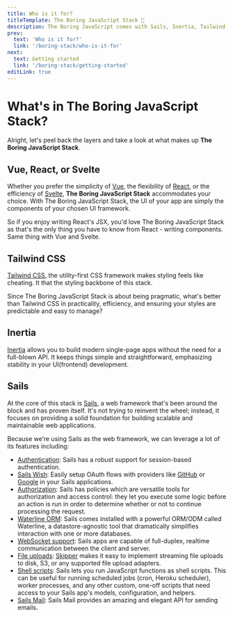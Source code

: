 ```yaml
---
title: Who is it for?
titleTemplate: The Boring JavaScript Stack 🥱
description: The Boring JavaScript comes with Sails, Inertia, Tailwind CSS, and Vue, React, or Svelte. It's about proven technologies prioritizing stability and efficiency, letting you focus on solving real web development problems without the noise of constant updates.
prev:
  text: 'Who is it for?'
  link: '/boring-stack/who-is-it-for'
next:
  text: Getting started
  link: '/boring-stack/getting-started'
editLink: true
---
```


# What's in The Boring JavaScript Stack?

Alright, let's peel back the layers and take a look at what makes up **The Boring JavaScript Stack**.

## Vue, React, or Svelte

Whether you prefer the simplicity of [Vue](https://vuejs.org/), the flexibility of [React](https://reactjs.org/), or the efficiency of [Svelte](https://svelte.dev/), **The Boring JavaScript Stack** accommodates your choice. With The Boring JavaScript Stack, the UI of your app are simply the components of your chosen UI framework.

So if you enjoy writing React's JSX, you'd love The Boring JavaScript Stack as that's the only thing you have to know from React - writing components. Same thing with Vue and Svelte.

## Tailwind CSS

[Tailwind CSS](https://tailwindcss.com/), the utility-first CSS framework makes styling feels like cheating. It that the styling backbone of this stack.

Since The Boring JavaScript Stack is about being pragmatic, what's better than Tailwind CSS in practicality, efficiency, and ensuring your styles are predictable and easy to manage?

## Inertia

[Inertia](https://inertiajs.com/) allows you to build modern single-page apps without the need for a full-blown API. It keeps things simple and straightforward, emphasizing stability in your UI(frontend) development.

## Sails

At the core of this stack is [Sails](https://sailsjs.com/), a web framework that's been around the block and has proven itself. It's not trying to reinvent the wheel; instead, it focuses on providing a solid foundation for building scalable and maintainable web applications.

Because we’re using Sails as the web framework, we can leverage a lot of its features including:

- [Authentication](https://sailsjs.com/documentation/concepts/sessions#how-sessions-work-in-sails-advanced-): Sails has a robust support for session-based authentication.
- [Sails Wish](https://docs.sailscasts.com/wish/): Easily setup OAuth flows with providers like [GitHub](https://docs.sailscasts.com/wish/github) or [Google](https://docs.sailscasts.com/wish/google) in your Sails applications.
- [Authorization](https://sailsjs.com/documentation/concepts/policies): Sails has policies which are versatile tools for authorization and access control: they let you execute some logic before an action is run in order to determine whether or not to continue processing the request.
- [Waterline ORM](https://sailsjs.com/documentation/concepts/models-and-orm): Sails comes installed with a powerful ORM/ODM called Waterline, a datastore-agnostic tool that dramatically simplifies interaction with one or more databases.
- [WebSocket support](https://sailsjs.com/documentation/concepts/realtime): Sails apps are capable of full-duplex, realtime communication between the client and server.
- [File uploads](https://sailsjs.com/documentation/concepts/file-uploads): [Skipper](https://github.com/sailshq/skipper) makes it easy to implement streaming file uploads to disk, S3, or any supported file upload adapters.
- [Shell scripts](https://sailsjs.com/documentation/concepts/shell-scripts): Sails lets you run JavaScript functions as shell scripts. This can be useful for running scheduled jobs (cron, Heroku scheduler), worker processes, and any other custom, one-off scripts that need access to your Sails app's models, configuration, and helpers.
- [Sails Mail](https://docs.sailscasts.com/mail/): Sails Mail provides an amazing and elegant API for sending emails.
